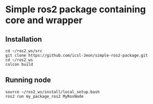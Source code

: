 # Simple ros2 package containing core and wrapper

## Installation

```
cd ~/ros2_ws/src
git clone https://github.com/icsl-Jeon/simple-ros2-package.git
cd ~/ros2_ws
colcon build
```

## Running node

```
source ~/ros2_ws/install/local_setup.bash
ros2 run my_package_ros2 MyRosNode
```
